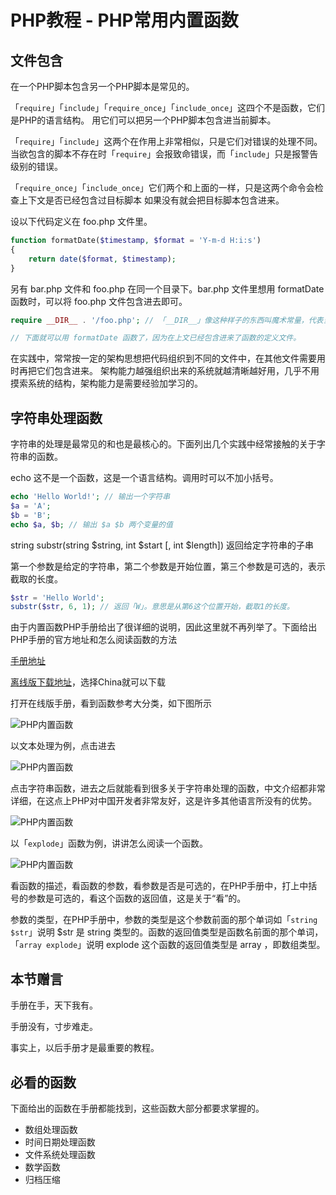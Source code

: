 # PHP教程 - PHP常用内置函数

## 文件包含

在一个PHP脚本包含另一个PHP脚本是常见的。

「`require`」「`include`」「`require_once`」「`include_once`」这四个不是函数，它们是PHP的语言结构。
用它们可以把另一个PHP脚本包含进当前脚本。

「`require`」「`include`」这两个在作用上非常相似，只是它们对错误的处理不同。
当欲包含的脚本不存在时「`require`」会报致命错误，而「`include`」只是报警告级别的错误。

「`require_once`」「`include_once`」它们两个和上面的一样，只是这两个命令会检查上下文是否已经包含过目标脚本
如果没有就会把目标脚本包含进来。

设以下代码定义在 foo.php 文件里。

```php
function formatDate($timestamp, $format = 'Y-m-d H:i:s')
{
    return date($format, $timestamp);
}
```

另有 bar.php 文件和 foo.php 在同一个目录下。bar.php 文件里想用 formatDate 函数时，可以将 foo.php 文件包含进去即可。

```php
require __DIR__ . '/foo.php'; // 「__DIR__」像这种样子的东西叫魔术常量，代表当前目录

// 下面就可以用 formatDate 函数了，因为在上文已经包含进来了函数的定义文件。

```

在实践中，常常按一定的架构思想把代码组织到不同的文件中，在其他文件需要用时再把它们包含进来。
架构能力越强组织出来的系统就越清晰越好用，几乎不用摸索系统的结构，架构能力是需要经验加学习的。

## 字符串处理函数

字符串的处理是最常见的和也是最核心的。下面列出几个实践中经常接触的关于字符串的函数。

echo 这不是一个函数，这是一个语言结构。调用时可以不加小括号。

```php
echo 'Hello World!'; // 输出一个字符串
$a = 'A';
$b = 'B';
echo $a, $b; // 输出 $a $b 两个变量的值
```

string substr(string $string, int $start [, int $length]) 返回给定字符串的子串

第一个参数是给定的字符串，第二个参数是开始位置，第三个参数是可选的，表示截取的长度。

```php
$str = 'Hello World';
substr($str, 6, 1); // 返回「W」。意思是从第6这个位置开始，截取1的长度。
```

由于内置函数PHP手册给出了很详细的说明，因此这里就不再列举了。下面给出PHP手册的官方地址和怎么阅读函数的方法

[手册地址](http://www.php.net/manual/zh/)

[离线版下载地址](http://php.net/get/php_enhanced_zh.chm/from/a/mirror)，选择China就可以下载

打开在线版手册，看到函数参考大分类，如下图所示

![PHP内置函数](/images/learn/php-function-of-php-1.png)

以文本处理为例，点击进去

![PHP内置函数](/images/learn/php-function-of-php-2.png)

点击字符串函数，进去之后就能看到很多关于字符串处理的函数，中文介绍都非常详细，在这点上PHP对中国开发者非常友好，这是许多其他语言所没有的优势。

![PHP内置函数](/images/learn/php-function-of-php-3.png)

以「`explode`」函数为例，讲讲怎么阅读一个函数。

![PHP内置函数](/images/learn/php-function-of-php-4.png)

看函数的描述，看函数的参数，看参数是否是可选的，在PHP手册中，打上中括号的参数是可选的，看这个函数的返回值，这是关于“看”的。

参数的类型，在PHP手册中，参数的类型是这个参数前面的那个单词如「`string $str`」说明 $str 是 string 类型的。函数的返回值类型是函数名前面的那个单词，「`array explode`」说明 explode 这个函数的返回值类型是 array ，即数组类型。

## 本节赠言

手册在手，天下我有。

手册没有，寸步难走。

事实上，以后手册才是最重要的教程。

## 必看的函数

下面给出的函数在手册都能找到，这些函数大部分都要求掌握的。

* 数组处理函数
* 时间日期处理函数
* 文件系统处理函数
* 数学函数
* 归档压缩
